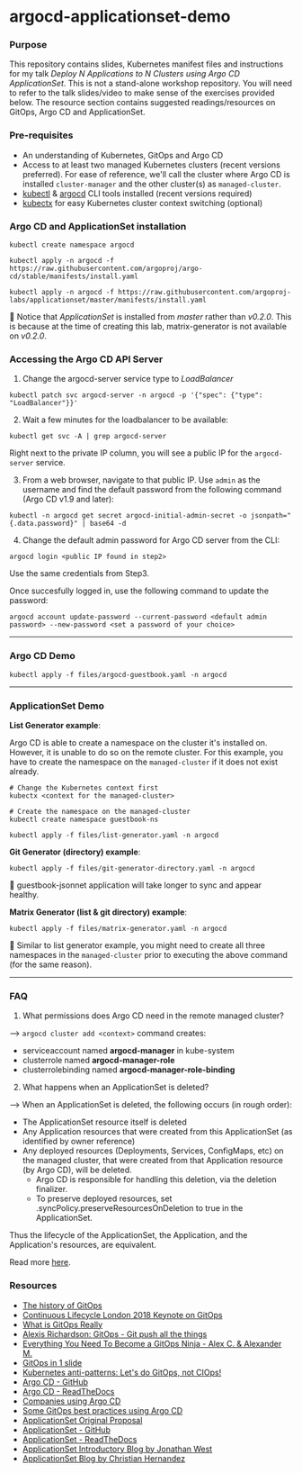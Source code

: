 # argocd-applicationset-demo

### Purpose

This repository contains slides, Kubernetes manifest files and instructions for my talk *Deploy N Applications to N Clusters using Argo CD ApplicationSet*. This is not a stand-alone workshop repository. You will need to refer to the talk slides/video to make sense of the exercises provided below. The resource section contains suggested readings/resources on GitOps, Argo CD and ApplicationSet.

### Pre-requisites

- An understanding of Kubernetes, GitOps and Argo CD
- Access to at least two managed Kubernetes clusters (recent versions preferred). For ease of reference, we'll call the cluster where Argo CD is installed `cluster-manager` and the other cluster(s) as `managed-cluster`. 
- [kubectl](https://kubernetes.io/docs/tasks/tools/) & [argocd](https://argoproj.github.io/argo-cd/cli_installation/) CLI tools installed  (recent versions required)
- [kubectx](https://github.com/ahmetb/kubectx) for easy Kubernetes cluster context switching (optional)

### Argo CD and ApplicationSet installation

```
kubectl create namespace argocd

kubectl apply -n argocd -f https://raw.githubusercontent.com/argoproj/argo-cd/stable/manifests/install.yaml

kubectl apply -n argocd -f https://raw.githubusercontent.com/argoproj-labs/applicationset/master/manifests/install.yaml
```
:construction: Notice that _ApplicationSet_ is installed from *master* rather than *v0.2.0*. This is because at the time of creating this lab, matrix-generator is not available on *v0.2.0*. 

### Accessing the Argo CD API Server

1. Change the argocd-server service type to _LoadBalancer_

```
kubectl patch svc argocd-server -n argocd -p '{"spec": {"type": "LoadBalancer"}}'
```

2. Wait a few minutes for the loadbalancer to be available:

```
kubectl get svc -A | grep argocd-server
```

Right next to the private IP column, you will see a public IP for the `argocd-server` service.

3. From a web browser, navigate to that public IP. Use `admin` as the username and find the default password from the following command (Argo CD v1.9 and later):

```
kubectl -n argocd get secret argocd-initial-admin-secret -o jsonpath="{.data.password}" | base64 -d
```

4. Change the default admin password for Argo CD server from the CLI:

```
argocd login <public IP found in step2>
```

Use the same credentials from Step3.

Once succesfully logged in, use the following command to update the password:

```
argocd account update-password --current-password <default admin password> --new-password <set a password of your choice>
```
---

### Argo CD Demo

```
kubectl apply -f files/argocd-guestbook.yaml -n argocd
```

---

### ApplicationSet Demo

**List Generator example**:

Argo CD is able to create a namespace on the cluster it's installed on. However, it is unable to do so on the remote cluster. For this example, you have to create the namespace on the `managed-cluster` if it does not exist already.

```
# Change the Kubernetes context first
kubectx <context for the managed-cluster>

# Create the namespace on the managed-cluster
kubectl create namespace guestbook-ns

```

```
kubectl apply -f files/list-generator.yaml -n argocd
```

**Git Generator (directory) example**:

```
kubectl apply -f files/git-generator-directory.yaml -n argocd
```

:construction: guestbook-jsonnet application will take longer to sync and appear healthy. 


**Matrix Generator (list & git directory) example**:

```
kubectl apply -f files/matrix-generator.yaml -n argocd
```

:construction: Similar to list generator example, you might need to create all three namespaces in the `managed-cluster` prior to executing the above command (for the same reason).

---

### FAQ

1. What permissions does Argo CD need in the remote managed cluster?

--> `argocd cluster add <context>` command creates:
- serviceaccount named **argocd-manager** in kube-system
- clusterrole named **argocd-manager-role**
- clusterrolebinding named **argocd-manager-role-binding**

2. What happens when an ApplicationSet is deleted?

--> When an ApplicationSet is deleted, the following occurs (in rough order):

- The ApplicationSet resource itself is deleted
- Any Application resources that were created from this ApplicationSet (as identified by owner reference)
- Any deployed resources (Deployments, Services, ConfigMaps, etc) on the managed cluster, that were created from that Application resource (by Argo CD), will be deleted.
    - Argo CD is responsible for handling this deletion, via the deletion finalizer.
    - To preserve deployed resources, set .syncPolicy.preserveResourcesOnDeletion to true in the ApplicationSet.

Thus the lifecycle of the ApplicationSet, the Application, and the Application's resources, are equivalent.

Read more [here](https://argocd-applicationset.readthedocs.io/en/stable/Application-Deletion/).

### Resources

- [The history of GitOps](https://www.weave.works/blog/the-history-of-gitops)
- [Continuous Lifecycle London 2018 Keynote on GitOps](https://www.slideshare.net/weaveworks/continuous-lifecycle-london-2018-event-keynote-97418556)
- [What is GitOps Really](https://www.weave.works/blog/what-is-gitops-really)
- [Alexis Richardson: GitOps - Git push all the things](https://www.youtube.com/watch?v=uWzgmmCzdF4)
- [Everything You Need To Become a GitOps Ninja - Alex C. & Alexander M.](https://www.youtube.com/watch?v=r50tRQjisxw)
- [GitOps in 1 slide](https://twitter.com/vitorsilva/status/999978906903080961/photo/1)
- [Kubernetes anti-patterns: Let's do GitOps, not CIOps!](https://www.weave.works/blog/kubernetes-anti-patterns-let-s-do-gitops-not-ciops)
- [Argo CD - GitHub](https://github.com/argoproj/argo-cd)
- [Argo CD - ReadTheDocs](https://argo-cd.readthedocs.io/en/stable/)
- [Companies using Argo CD](https://github.com/argoproj/argo-cd/blob/master/USERS.md)
- [Some GitOps best practices using Argo CD](https://argo-cd.readthedocs.io/en/stable/user-guide/best_practices/)
- [ApplicationSet Original Proposal](https://docs.google.com/document/d/1juWGr20FQaJmuuTIS8mBFmWWDU422M_FQMuhp5c1jt4)
- [ApplicationSet - GitHub](https://github.com/argoproj-labs/applicationset)
- [ApplicationSet - ReadTheDocs](https://argocd-applicationset.readthedocs.io/en/stable)
- [ApplicationSet Introductory Blog by Jonathan West](https://blog.argoproj.io/introducing-the-applicationset-controller-for-argo-cd-982e28b62dc5)
- [ApplicationSet Blog by Christian Hernandez](https://cloud.redhat.com/blog/getting-started-with-applicationsets)
